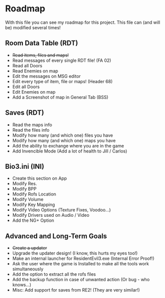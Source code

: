 # Roadmap
With this file you can see my roadmap for this project.
This file can (and will be) modified several times!

## Room Data Table (RDT)
- ~~Read items, files and maps!~~
- Read messages of every single RDT file! (FA 02)
- Read all Doors
- Read Enemies on map
- Edit the messages on MSG editor
- Edit every type of item, file or maps! (Header 68)
- Edit all Doors
- Edit Enemies on map
- Add a Screenshot of map in General Tab (BSS)

## Saves (RDT)
- Read the maps info
- Read the files info
- Modify how many (and which one) files you have
- Modify how many (and which one) maps you have
- Add the ability to exchange where you are in the game
- Add Invencible Mode (Add a lot of health to Jill / Carlos)

## Bio3.ini (INI)
- Create this section on App
- Modify Res.
- Modify BPP
- Modify Rofs Location
- Modify Volume
- Modify Key Mapping
- Modify Video Options (Texture Fixes, Voodoo...)
- Modify Drivers used on Audio / Video
- Add the NG+ Option

## Advanced and Long-Term Goals
- ~~Create a updater~~
- Upgrade the updater design! (I know, this hurts my eyes too!)
- Make an internal launcher for ResidentEvil3.exe (Internal Error Proof!)
- Ask the user where the game is Installed to make all the tools work simultaneously
- Add the option to extract all the rofs files
- Add the backup function in case of unwanted action (Or bug - who knows...)
- Misc: Add support for saves from RE2! (They are very similar!)
